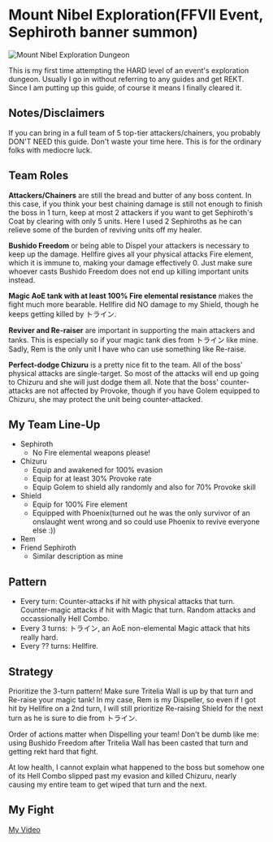 # Mount Nibel Exploration(FFVII Event, Sephiroth banner summon)
![Mount Nibel Exploration Dungeon](https://i.ytimg.com/vi/4tFhCjqYOlc/hqdefault.jpg)

This is my first time attempting the HARD level of an event's exploration dungeon. Usually I go in without referring to any guides and get REKT. Since I am putting up this guide, of course it means I finally cleared it.

## Notes/Disclaimers
If you can bring in a full team of 5 top-tier attackers/chainers, you probably DON'T NEED this guide. Don't waste your time here. This is for the ordinary folks with mediocre luck.

## Team Roles
**Attackers/Chainers** are still the bread and butter of any boss content. In this case, if you think your best chaining damage is still not enough to finish the boss in 1 turn, keep at most 2 attackers if you want to get Sephiroth's Coat by clearing with only 5 units. Here I used 2 Sephiroths as he can relieve some of the burden of reviving units off my healer.

**Bushido Freedom** or being able to Dispel your attackers is necessary to keep up the damage. Hellfire gives all your physical attacks Fire element, which it is immune to, making your damage effectively 0. Just make sure whoever casts Bushido Freedom does not end up killing important units instead.  

**Magic AoE tank with at least 100% Fire elemental resistance** makes the fight much more bearable. Hellfire did NO damage to my Shield, though he keeps getting killed by トライン.

**Reviver and Re-raiser** are important in supporting the main attackers and tanks. This is especially so if your magic tank dies from トライン like mine. Sadly, Rem is the only unit I have who can use something like Re-raise.

**Perfect-dodge Chizuru** is a pretty nice fit to the team. All of the boss' physical attacks are single-target. So most of the attacks will end up going to Chizuru and she will just dodge them all. Note that the boss' counter-attacks are not affected by Provoke, though if you have Golem equipped to Chizuru, she may protect the unit being counter-attacked.

## My Team Line-Up
* Sephiroth
  * No Fire elemental weapons please!
* Chizuru
  * Equip and awakened for 100% evasion
  * Equip for at least 30% Provoke rate
  * Equip Golem to shield ally randomly and also for 70% Provoke skill
* Shield
  * Equip for 100% Fire element
  * Equipped with Phoenix(turned out he was the only survivor of an onslaught went wrong and so could use Phoenix to revive everyone else :))
* Rem
* Friend Sephiroth
  * Similar description as mine

## Pattern
* Every turn: Counter-attacks if hit with physical attacks that turn. Counter-magic attacks if hit with Magic that turn. Random attacks and occassionally Hell Combo.
* Every 3 turns: トライン, an AoE non-elemental Magic attack that hits really hard.
* Every ?? turns: Hellfire.

## Strategy
Prioritize the 3-turn pattern! Make sure Tritelia Wall is up by that turn and Re-raise your magic tank! In my case, Rem is my Dispeller, so even if I got hit by Hellfire on a 2nd turn, I will still prioritize Re-raising Shield for the next turn as he is sure to die from トライン.  

Order of actions matter when Dispelling your team! Don't be dumb like me: using Bushido Freedom after Tritelia Wall has been casted that turn and getting rekt hard that fight.  

At low health, I cannot explain what happened to the boss but somehow one of its Hell Combo slipped past my evasion and killed Chizuru, nearly causing my entire team to get wiped that turn and the next.

## My Fight
[My Video](https://www.youtube.com/watch?v=rX9zUw-du-M)